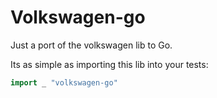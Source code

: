 # Volkswagen-go

Just a port of the volkswagen lib to Go.

Its as simple as importing this lib into your tests:
```go
import _ "volkswagen-go"
```